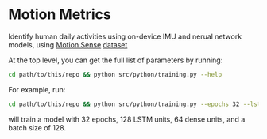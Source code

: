 # Motion Metrics

Identify human daily activities using on-device IMU and nerual network models, using [Motion Sense](https://github.com/mmalekzadeh/motion-sense.git) [dataset](https://www.kaggle.com/api/v1/datasets/download/malekzadeh/motionsense-dataset)

At the top level, you can get the full list of parameters by running:

```bash
cd path/to/this/repo && python src/python/training.py --help
```

For example, run:

```bash
cd path/to/this/repo && python src/python/training.py --epochs 32 --lstm-units 128 --dense-units=64 --batch-size 128
```

will train a model with 32 epochs, 128 LSTM units, 64 dense units, and a batch size of 128.